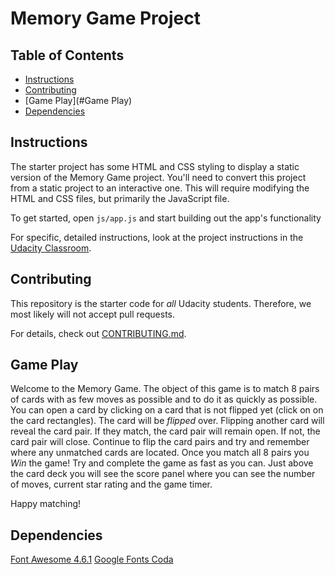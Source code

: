 # Memory Game Project

## Table of Contents

* [Instructions](#instructions)
* [Contributing](#contributing)
* [Game Play](#Game Play)
* [Dependencies](#dependencies)

## Instructions

The starter project has some HTML and CSS styling to display a static version of the Memory Game project. You'll need to convert this project from a static project to an interactive one. This will require modifying the HTML and CSS files, but primarily the JavaScript file.

To get started, open `js/app.js` and start building out the app's functionality

For specific, detailed instructions, look at the project instructions in the [Udacity Classroom](https://classroom.udacity.com/me).

## Contributing

This repository is the starter code for _all_ Udacity students. Therefore, we most likely will not accept pull requests.

For details, check out [CONTRIBUTING.md](CONTRIBUTING.md).

## Game Play

Welcome to the Memory Game. The object of this game is to match 8 pairs of cards with as few moves as possible and to do it as quickly as possible. You can open a card by clicking on a card that is not flipped yet (click on on the card rectangles). The card will be _flipped_ over. Flipping another card will reveal the card pair. If they match, the card pair will remain open. If not, the card pair will close. Continue to flip the card pairs and try and remember where any unmatched cards are located. Once you match all 8 pairs you *Win* the game! Try and complete the game as fast as you can. Just above the card deck you will see the score panel where you can see the number of moves, current star rating and the game timer.

Happy matching!

## Dependencies

[Font Awesome 4.6.1](https://maxcdn.bootstrapcdn.com/font-awesome/4.6.1/css/font-awesome.min.css)
[Google Fonts Coda](https://fonts.googleapis.com/css?family=Coda)